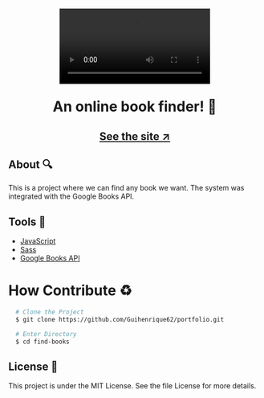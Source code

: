 <h1 align="center">
   <video src="./src/assets/thumb.mp4"></video>
   <p>
An online book finder! 📖</p>
</h1>

<h2 align="center"><a href="https://find-books-psi.vercel.app">See the site ↗</a></h2>


## About 🔍

This is a project where we can find any book we want. The system was integrated with the Google Books API.

## Tools 🔨

 - [JavaScript](https://developer.mozilla.org/pt-BR/docs/Web/JavaScript)
 - [Sass](https://sass-lang.com)
 - [Google Books API](https://developers.google.com/books/docs/overview?hl=pt-br)

 # How Contribute ♻

 ```bash
   # Clone the Project
   $ git clone https://github.com/Guihenrique62/portfolio.git
 ```

 ```bash
   # Enter Directory
   $ cd find-books
 ```

## License 🧾

This project is under the MIT License. See the file License for more details.
